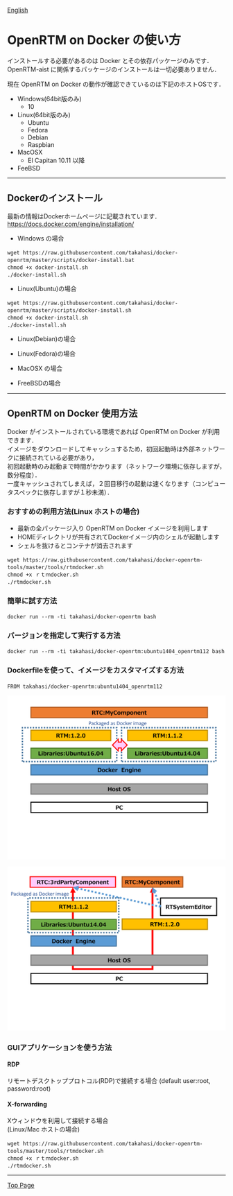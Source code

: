 [English](../usage)

OpenRTM on Docker の使い方
=========================
インストールする必要があるのは Docker とその依存パッケージのみです．  
OpenRTM-aist に関係するパッケージのインストールは一切必要ありません．

現在 OpenRTM on Docker の動作が確認できているのは下記のホストOSです．

- Windows(64bit版のみ)
  - 10
- Linux(64bit版のみ)
  - Ubuntu
  - Fedora
  - Debian
  - Raspbian
- MacOSX
  - El Capitan 10.11 以降
- FeeBSD

---

Dockerのインストール
--------------------
最新の情報はDockerホームページに記載されています．
https://docs.docker.com/engine/installation/

- Windows の場合

`wget https://raw.githubusercontent.com/takahasi/docker-openrtm/master/scripts/docker-install.bat`  
`chmod +x docker-install.sh`  
`./docker-install.sh`

- Linux(Ubuntu)の場合

`wget https://raw.githubusercontent.com/takahasi/docker-openrtm/master/scripts/docker-install.sh`  
`chmod +x docker-install.sh`  
`./docker-install.sh`

- Linux(Debian)の場合

- Linux(Fedora)の場合


- MacOSX の場合

- FreeBSDの場合

---

OpenRTM on Docker 使用方法
--------------------------
Docker がインストールされている環境であれば OpenRTM on Docker が利用できます．  
イメージをダウンロードしてキャッシュするため，初回起動時は外部ネットワークに接続されている必要があり，  
初回起動時のみ起動まで時間がかかります（ネットワーク環境に依存しますが，数分程度）．  
一度キャッシュされてしまえば，２回目移行の起動は速くなります（コンピュータスペックに依存しますが１秒未満）．

### おすすめの利用方法(Linux ホストの場合) 
- 最新の全パッケージ入り OpenRTM on Docker イメージを利用します
- HOMEディレクトリが共有されてDockerイメージ内のシェルが起動します  
- シェルを抜けるとコンテナが消去されます  

`wget https://raw.githubusercontent.com/takahasi/docker-openrtm-tools/master/tools/rtmdocker.sh`  
`chmod +x ｒｔｍdocker.sh`  
`./rtmdocker.sh`  

### 簡単に試す方法
`docker run --rm -ti takahasi/docker-openrtm bash`

### バージョンを指定して実行する方法
`docker run --rm -ti takahasi/docker-openrtm:ubuntu1404_openrtm112 bash`

### Dockerfileを使って、イメージをカスタマイズする方法
`FROM takahasi/docker-openrtm:ubuntu1404_openrtm112`

![OpenRTM on Docker as a Development Environment](../img/sample1.png)

![OpenRTM on Docker as a Verification Environment](../img/sample2.png)

### GUIアプリケーションを使う方法

#### RDP
リモートデスクトッププロトコル(RDP)で接続する場合
(default user:root, password:root)  

#### X-forwarding
Xウィンドウを利用して接続する場合  
(Linux/Mac ホストの場合)  

`wget https://raw.githubusercontent.com/takahasi/docker-openrtm-tools/master/tools/rtmdocker.sh`  
`chmod +x ｒｔｍdocker.sh`  
`./rtmdocker.sh`  

---

[Top Page](index)
